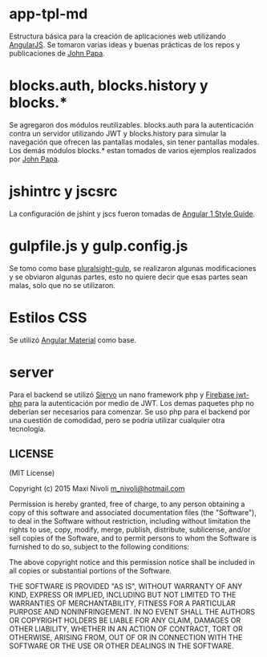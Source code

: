# app-tpl-md
Estructura básica para la creación de aplicaciones web utilizando [AngularJS](https://github.com/angular/angular.js). Se tomaron varias ideas y buenas prácticas de los repos y publicaciones de [John Papa](https://github.com/johnpapa).

# blocks.auth, blocks.history y blocks.*
Se agregaron dos módulos reutilizables. blocks.auth para la autenticación contra un servidor utilizando JWT y blocks.history para simular la navegación que ofrecen las pantallas modales, sin tener pantallas modales. Los demás módulos blocks.* estan tomados de varios ejemplos realizados por [John Papa](https://github.com/johnpapa).

# jshintrc y jscsrc
La configuración de jshint y jscs fueron tomadas de [Angular 1 Style Guide](https://github.com/johnpapa/angular-styleguide/blob/master/a1/README.md).

# gulpfile.js y gulp.config.js
Se tomo como base [pluralsight-gulp](https://github.com/johnpapa/pluralsight-gulp), se realizaron algunas modificaciones y se obviaron algunas partes, esto no quiere decir que esas partes sean malas, solo que no se utilizaron.

# Estilos CSS
Se utilizó [Angular Material](https://github.com/angular/material/tree/v1.1.1) como base.

# server
Para el backend se utilizó [Siervo](https://github.com/gringonivoli/siervo) un nano framework php y [Firebase jwt-php](https://github.com/firebase/php-jwt) para la autenticación por medio de JWT. Los demas paquetes php no deberían ser necesarios para comenzar. Se uso php para el backend por una cuestión de comodidad, pero se podría utilizar cualquier otra tecnología.

## LICENSE

(MIT License)

Copyright (c) 2015 Maxi Nivoli <m_nivoli@hotmail.com>

Permission is hereby granted, free of charge, to any person obtaining a copy
of this software and associated documentation files (the "Software"), to deal
in the Software without restriction, including without limitation the rights
to use, copy, modify, merge, publish, distribute, sublicense, and/or sell
copies of the Software, and to permit persons to whom the Software is
furnished to do so, subject to the following conditions:

The above copyright notice and this permission notice shall be included in
all copies or substantial portions of the Software.

THE SOFTWARE IS PROVIDED "AS IS", WITHOUT WARRANTY OF ANY KIND, EXPRESS OR
IMPLIED, INCLUDING BUT NOT LIMITED TO THE WARRANTIES OF MERCHANTABILITY,
FITNESS FOR A PARTICULAR PURPOSE AND NONINFRINGEMENT. IN NO EVENT SHALL THE
AUTHORS OR COPYRIGHT HOLDERS BE LIABLE FOR ANY CLAIM, DAMAGES OR OTHER
LIABILITY, WHETHER IN AN ACTION OF CONTRACT, TORT OR OTHERWISE, ARISING FROM,
OUT OF OR IN CONNECTION WITH THE SOFTWARE OR THE USE OR OTHER DEALINGS IN
THE SOFTWARE.